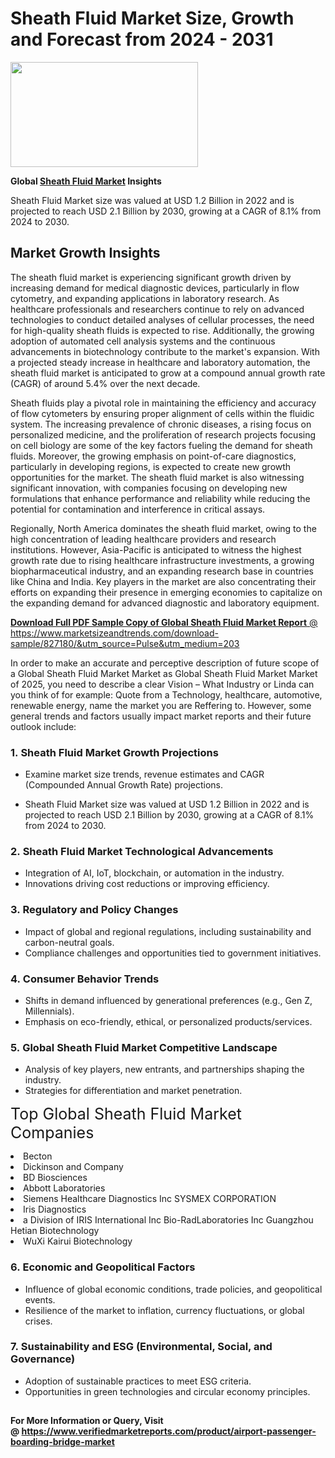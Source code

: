 <H1>Sheath Fluid Market Size, Growth and Forecast from 2024 - 2031</H1><img class="aligncenter size-medium wp-image-584254" src="https://thirdeyenews.in/wp-content/uploads/2024/09/Global-Market-Research-300x168.jpeg" alt="" width="300" height="168" /><p><strong>Global&nbsp;<a href="https://www.marketsizeandtrends.com/download-sample/827180/&amp;utm_source=Pulse&amp;utm_medium=203">Sheath Fluid Market</a> Insights</strong></p><p>Sheath Fluid Market size was valued at USD 1.2 Billion in 2022 and is projected to reach USD 2.1 Billion by 2030, growing at a CAGR of 8.1% from 2024 to 2030.</p><p><h2>Market Growth Insights</h2> <p>The sheath fluid market is experiencing significant growth driven by increasing demand for medical diagnostic devices, particularly in flow cytometry, and expanding applications in laboratory research. As healthcare professionals and researchers continue to rely on advanced technologies to conduct detailed analyses of cellular processes, the need for high-quality sheath fluids is expected to rise. Additionally, the growing adoption of automated cell analysis systems and the continuous advancements in biotechnology contribute to the market's expansion. With a projected steady increase in healthcare and laboratory automation, the sheath fluid market is anticipated to grow at a compound annual growth rate (CAGR) of around 5.4% over the next decade.</p> <p><a href="#"></a></p> <p>Sheath fluids play a pivotal role in maintaining the efficiency and accuracy of flow cytometers by ensuring proper alignment of cells within the fluidic system. The increasing prevalence of chronic diseases, a rising focus on personalized medicine, and the proliferation of research projects focusing on cell biology are some of the key factors fueling the demand for sheath fluids. Moreover, the growing emphasis on point-of-care diagnostics, particularly in developing regions, is expected to create new growth opportunities for the market. The sheath fluid market is also witnessing significant innovation, with companies focusing on developing new formulations that enhance performance and reliability while reducing the potential for contamination and interference in critical assays.</p> <p>Regionally, North America dominates the sheath fluid market, owing to the high concentration of leading healthcare providers and research institutions. However, Asia-Pacific is anticipated to witness the highest growth rate due to rising healthcare infrastructure investments, a growing biopharmaceutical industry, and an expanding research base in countries like China and India. Key players in the market are also concentrating their efforts on expanding their presence in emerging economies to capitalize on the expanding demand for advanced diagnostic and laboratory equipment.</p> <p><a href="#"></p><p><span class=""><strong>Download Full PDF Sample Copy of Global Sheath Fluid Market Report</strong> @ <a href="https://www.marketsizeandtrends.com/download-sample/827180/&amp;utm_source=Pulse&amp;utm_medium=203" target="_blank">https://www.marketsizeandtrends.com/download-sample/827180/&amp;utm_source=Pulse&amp;utm_medium=203</a></span></p><p>In order to make an accurate and perceptive description of future scope of a Global&nbsp;Sheath Fluid Market Market as Global&nbsp;Sheath Fluid Market Market of 2025, you need to describe a clear Vision &ndash; What Industry or Linda can you think of for example: Quote from a Technology, healthcare, automotive, renewable energy, name the market you are Reffering to. However, some general trends and factors usually impact market reports and their future outlook include:</p><h3>1.&nbsp;<strong>Sheath Fluid Market Growth Projections</strong></h3><ul><li>Examine market size trends, revenue estimates and CAGR (Compounded Annual Growth Rate) projections.</li><li><p>Sheath Fluid Market size was valued at USD 1.2 Billion in 2022 and is projected to reach USD 2.1 Billion by 2030, growing at a CAGR of 8.1% from 2024 to 2030.</p></li></ul><h3>2.&nbsp;<strong>Sheath Fluid Market Technological Advancements</strong></h3><ul><li>Integration of AI, IoT, blockchain, or automation in the industry.</li><li>Innovations driving cost reductions or improving efficiency.</li></ul><h3>3.&nbsp;<strong>Regulatory and Policy Changes</strong></h3><ul><li>Impact of global and regional regulations, including sustainability and carbon-neutral goals.</li><li>Compliance challenges and opportunities tied to government initiatives.</li></ul><h3>4.&nbsp;<strong>Consumer Behavior Trends</strong></h3><ul><li>Shifts in demand influenced by generational preferences (e.g., Gen Z, Millennials).</li><li>Emphasis on eco-friendly, ethical, or personalized products/services.</li></ul><h3>5.&nbsp;<strong>Global Sheath Fluid Market Competitive Landscape</strong></h3><ul><li>Analysis of key players, new entrants, and partnerships shaping the industry.</li><li>Strategies for differentiation and market penetration.</li></ul><p data-pm-slice="1 1 []"><span style="color: inherit; font-family: inherit; font-size: 25px;">Top Global Sheath Fluid Market Companies</span></p><div class="" data-test-id=""><p><li>Becton</li><li> Dickinson and Company</li><li> BD Biosciences</li><li> Abbott Laboratories</li><li> Siemens Healthcare Diagnostics Inc SYSMEX CORPORATION</li><li> Iris Diagnostics </li><li>a Division of IRIS International Inc Bio-RadLaboratories Inc Guangzhou Hetian Biotechnology</li><li> WuXi Kairui Biotechnology</li></p></div><h3>6.&nbsp;<strong>Economic and Geopolitical Factors</strong></h3><ul><li>Influence of global economic conditions, trade policies, and geopolitical events.</li><li>Resilience of the market to inflation, currency fluctuations, or global crises.</li></ul><h3>7.&nbsp;<strong>Sustainability and ESG (Environmental, Social, and Governance)</strong></h3><ul><li>Adoption of sustainable practices to meet ESG criteria.</li><li>Opportunities in green technologies and circular economy principles.</li></ul><h2><strong style="font-size: 14px;">For More Information or Query, Visit @&nbsp;</strong><a style="background-color: #ffffff; font-size: 14px;" href="https://www.marketsizeandtrends.com/report/sheath-fluid-market/" target="_blank">https://www.verifiedmarketreports.com/product/airport-passenger-boarding-bridge-market</a></h2>
